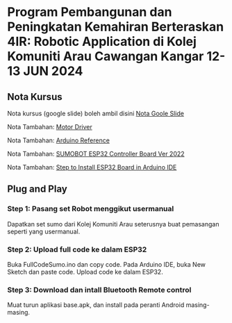 # Program Pembangunan dan Peningkatan Kemahiran Berteraskan 4IR: Robotic Application di Kolej Komuniti Arau Cawangan Kangar 12-13 JUN 2024
## Nota Kursus
Nota kursus (google slide) boleh ambil disini [Nota Goole Slide](https://docs.google.com/presentation/d/1PJUw4vBVmcOnj3PTXjwTzOhOILjbxaiIWsUu6iikcxU/edit?usp=sharing)

Nota Tambahan: [Motor Driver](https://www.instructables.com/Tutorial-for-Dual-Channel-DC-Motor-Driver-Board-PW/)

Nota Tambahan: [Arduino Reference](https://www.arduino.cc/reference/en/)

Nota Tambahan: [SUMOBOT ESP32 Controller Board Ver 2022](https://github.com/Husainiaza/polysumo/tree/main)

Nota Tambahan: [Step to Install ESP32 Board in Arduino IDE](https://randomnerdtutorials.com/installing-esp32-arduino-ide-2-0/#more-103687)

## Plug and Play
### Step 1: Pasang set Robot menggikut usermanual
Dapatkan set sumo dari Kolej Komuniti Arau seterusnya buat pemasangan seperti yang usermanual.
### Step 2: Upload full code ke dalam ESP32
Buka FullCodeSumo.ino dan copy code.
Pada Arduino IDE, buka New Sketch dan paste code.
Upload code ke dalam ESP32.
### Step 3: Download dan intall Bluetooth Remote control
Muat turun aplikasi base.apk, dan install pada peranti Android masing-masing.

